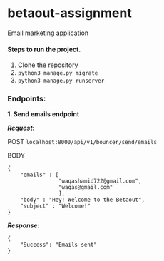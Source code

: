 # betaout-assignment
Email marketing application

#### Steps to run the project.

1. Clone the repository
2. `python3 manage.py migrate`
3. `python3 manage.py runserver`

### Endpoints:

**1. Send emails endpoint**

**_Request_:**

POST `localhost:8000/api/v1/bouncer/send/emails`

BODY 
```
{
	"emails" : [
				"waqashamid722@gmail.com",
				"waqas@gmail.com"
				],
	"body" : "Hey! Welcome to the Betaout",
	"subject" : "Welcome!"
}
```

**_Response_:**
```
{
    "Success": "Emails sent"
}
```
